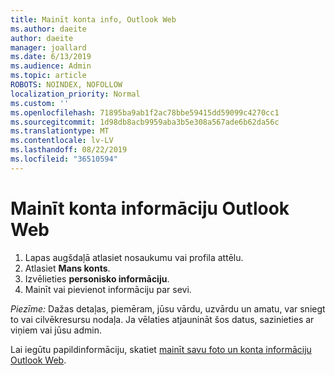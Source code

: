 ```yaml
---
title: Mainīt konta info, Outlook Web
ms.author: daeite
author: daeite
manager: joallard
ms.date: 6/13/2019
ms.audience: Admin
ms.topic: article
ROBOTS: NOINDEX, NOFOLLOW
localization_priority: Normal
ms.custom: ''
ms.openlocfilehash: 71895ba9ab1f2ac78bbe59415dd59099c4270cc1
ms.sourcegitcommit: 1d98db8acb9959aba3b5e308a567ade6b62da56c
ms.translationtype: MT
ms.contentlocale: lv-LV
ms.lasthandoff: 08/22/2019
ms.locfileid: "36510594"
---
```

# <a name="change-account-information-in-outlook-on-the-web"></a>Mainīt konta informāciju Outlook Web

1. Lapas augšdaļā atlasiet nosaukumu vai profila attēlu.
1. Atlasiet **Mans konts**.
1. Izvēlieties **personisko informāciju**.
1. Mainīt vai pievienot informāciju par sevi.

*Piezīme:* Dažas detaļas, piemēram, jūsu vārdu, uzvārdu un amatu, var sniegt to vai cilvēkresursu nodaļa. Ja vēlaties atjaunināt šos datus, sazinieties ar viņiem vai jūsu admin.

Lai iegūtu papildinformāciju, skatiet [mainīt savu foto un konta informāciju Outlook Web](https://support.office.com/article/b2dbb289-851d-4bed-93c3-3e136f5659ec).